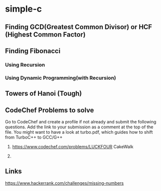 # simple-c

## Finding GCD(Greatest Common Divisor) or HCF (Highest Common Factor)


## Finding Fibonacci

### Using Recursion

### Using Dynamic Programming(with Recursion)

## Towers of Hanoi (Tough)

## CodeChef Problems to solve

Go to CodeChef and create a profile if not already and submit the following questions. Add the link to your submission as a comment at the top of the file. You might want to have a look at turbo.pdf, which guides how to shift from TurboC++ to GCC/G++

1. https://www.codechef.com/problems/LUCKFOUR  CakeWalk

2. 

## Links

https://www.hackerrank.com/challenges/missing-numbers